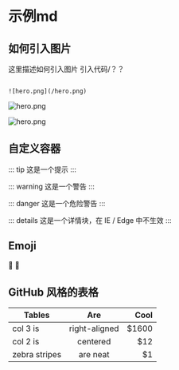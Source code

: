 
# 示例md
## 如何引入图片

这里描述如何引入图片 引入代码/？？

``` 

![hero.png](/hero.png)

```

![hero.png](/hero.png)

![hero.png](/hero.png)

## 自定义容器

::: tip
这是一个提示
:::

::: warning
这是一个警告
:::

::: danger
这是一个危险警告
:::

::: details
这是一个详情块，在 IE / Edge 中不生效
:::

## Emoji

:tada: :100:

## GitHub 风格的表格

| Tables        | Are           | Cool  |
| ------------- |:-------------:| -----:|
| col 3 is      | right-aligned | $1600 |
| col 2 is      | centered      |   $12 |
| zebra stripes | are neat      |    $1 |
